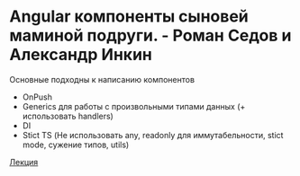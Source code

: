 # Angular компоненты сыновей маминой подруги. - Роман Седов и Александр Инкин

Основные подходны к написанию компонентов
- OnPush
- Generics для работы с произвольными типами данных (+ использовать handlers)
- DI
- Stict TS (Не использовать any, readonly для иммутабельности, stict mode, сужение типов, utils)

[Лекция](https://www.youtube.com/watch?v=JmOC1_avD7c)
